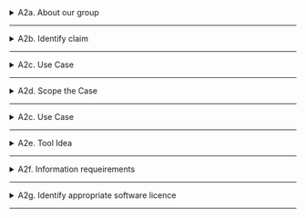 
<details>
  <summary>A2a. About our group</summary>
   How much do agree with this statement? : "I am confident coding in Python"
   
  ### Group 11 - Managers
  - *Ondrej* : 1
  - *Magnus* : 3

  ###  Group 14 - Analysts
  - *Jannik* :
  - *Mathushan* :

  ###  Group 15 - Analysts
  - *Zohaib* :
  - *Mikael* :


 ### Total Score:

</details>
  
---
<details>
  <summary>A2b. Identify claim</summary>

  ### Group 14 - Claim
  - **Claim:** 
  - **Report Reference:** "CES_BLD_24_0_6_MEP" (p. 8)

  ### Group 15 - Claim
  - **Claim:** 
  - **Report Reference:** 
</details>

---
<details>
  <summary>A2c. Use Case</summary>

  </details>

---
<details>
  <summary>A2d. Scope the Case</summary>

  </details>

---
<details>
  <summary>A2c. Use Case</summary>

  </details>

---
<details>
  <summary>A2e. Tool Idea</summary>

  </details>

---
<details>
  <summary>A2f. Information requeirements</summary>

  </details>

---
<details>
  <summary>A2g. Identify appropriate software licence</summary>

  </details>

---
